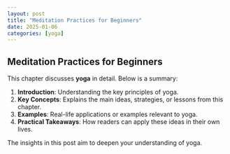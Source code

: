 ```yaml
---
layout: post
title: "Meditation Practices for Beginners"
date: 2025-01-06
categories: [yoga]
---
```


## Meditation Practices for Beginners

This chapter discusses **yoga** in detail. Below is a summary:

1. **Introduction**: Understanding the key principles of yoga.
2. **Key Concepts**: Explains the main ideas, strategies, or lessons from this chapter.
3. **Examples**: Real-life applications or examples relevant to yoga.
4. **Practical Takeaways**: How readers can apply these ideas in their own lives.

The insights in this post aim to deepen your understanding of yoga.
